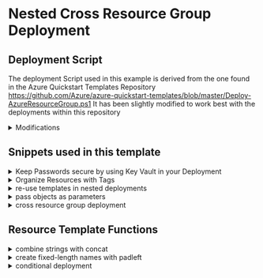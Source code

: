 # Nested Cross Resource Group Deployment

## Deployment Script

The deployment Script used in this example is derived from the one found in the Azure Quickstart Templates Repository
<https://github.com/Azure/azure-quickstart-templates/blob/master/Deploy-AzureResourceGroup.ps1>
It has been slightly modified to work best with the deployments within this repository

<details>
<summary>Modifications</summary>
<p>


The following modifications have been implemented to work with cross resource group deployments found here

+ Resource Groups in azuredeploy.parameters.json are taken to pre-create resource groups before initiating the actual deployment
+ Resource location is taken from parameters file
+ [deprecated] tried to get account that is executing the deployment to set keyvault access policies 

see also
<https://github.com/ceterion/ct.arm.meetup.deploychristmas/commit/8d92e0f17b142fcc02e662ffd270b929461ff531#diff-28d99a324e59844e379c85ad9cb29987>

</p>
</details>

## Snippets used in this template

<details>
<summary>Keep Passwords secure by using Key Vault in your Deployment</summary>
<p>

```json
{
    "VMAdminUserName": { "value": "AdminLocal" },
    "VMAdminPassword": {
        "reference": {
            "keyVault": {
                "id": "[concat('/subscriptions/', subscription().subscriptionId, '/resourcegroups/', parameters('ResourceGroups').KeyVault, '/providers/Microsoft.KeyVault/vaults/',variables('keyvaultname'))]"
            },
            "secretName": "AdminLocal"
    }
}
```

<https://docs.microsoft.com/en-us/azure/azure-resource-manager/resource-manager-keyvault-parameter>

</p>
</details>
<details>
<summary>Organize Resources with Tags</summary>
<p>

Tagging resources offers a broad range of advantages.
It can be utilized by Automation jobs to target a group of machines in order to do stuff like shutting them down or get insight on consumption.

Microsoft gives some good advice on that topic which can be found within their best practices/naming conventions article
<https://docs.microsoft.com/en-us/azure/architecture/best-practices/naming-conventions#organize-resources-with-tags>

In addition, tagging is very easy. Here is an example:

```json
{
            "apiVersion": "2017-03-30",
            "type": "Microsoft.Compute/virtualMachines",
            "name": "[parameters('VMName')]",
            "tags":{
                "displayname": "VM",
                "Service": "[parameters('ServiceName')]"
            },
            "location": "[resourceGroup().location]",
```

</p>
</details>
<details>
<summary>re-use templates in nested deployments</summary>
<p>

```json
"variables": {
    "resourceTemplateFolder": "Nested",
    "NetworkTemplateFileName": "vnet.json",
    "NetworkTemplateURI": "[concat(parameters('_artifactsLocation'), '/', variables('resourceTemplateFolder'), '/', variables('NetworkTemplateFileName'), parameters('_artifactsLocationSasToken'))]"
}
{
        "name": "Network",
        "type": "Microsoft.Resources/deployments",
        "apiVersion": "[variables('deploymentsapiVersion')]",
        "ResourceGroup": "[parameters('ResourceGroups').Network]",
        "dependsOn": [],
        "properties": {
          "mode": "Incremental",
          "templateLink": {
            "uri": "[variables('NetworkTemplateURI')]",
            "contentVersion": "1.0.0.0"
          },
          "parameters": {
            "NetworkName": { "value": "[parameters('NetworkName')]" },
            "NetworkAddressPrefixes": { "value": ["10.0.0.0/16"] }
          }
        }
      },
```

</p>
</details>
<details>
<summary>pass objects as parameters</summary>
<p>

```json
"VM":{ 
    "value": {
        "count": 2,
        "NamePrefix": "[concat(parameters('EnvironmentPrefix'),'-web-')]",
        "StartOffset": 1,
        "Size": "Standard_A1_v2",
        "ImageSKU": "2016-Datacenter",
        "ImageVersion": "latest",
        "ImagePublisher": "MicrosoftWindowsServer",
        "ImageOffer": "WindowsServer"
    }
}
```

```json
"VM": {
            "type":"object",
            "metadata": {
                "description": "VM Parameters"
            }
        },
```

</p>
</details>
<details>
<summary>cross resource group deployment</summary>
<p>

In a nested Deployment, it is possible to distribute your resources to different resource groups using the "ResourceGroup" property which is available to the "deployments" resource

```json
{
    "name": "Network",
    "type": "Microsoft.Resources/deployments",
    "apiVersion": "[variables('deploymentsapiVersion')]",
    "ResourceGroup": "[parameters('ResourceGroups').Network]",
    "dependsOn": [],
    "properties": {
        "mode": "Incremental",
        "templateLink": {
        "uri": "[variables('NetworkTemplateURI')]",
        "contentVersion": "1.0.0.0"
        },
        "parameters": {
        "NetworkName": { "value": "[parameters('NetworkName')]" },
        "NetworkAddressPrefixes": { "value": ["10.0.0.0/16"] } 
        }
    }
}
...
{           
    "condition": "[equals(parameters('DeploymentMode'),'Full')]",
    "name": "VM",
    "type": "Microsoft.Resources/deployments",
```

See <https://github.com/ceterion/ct.arm.meetup.deploychristmas/commit/73c26ea1a0967c8b46e299097425901612362d0d>

</p>
</details>

## Resource Template Functions

<details>
<summary>combine strings with concat</summary>
<p>

Concat is one of the most important and most used resource template function. It can be used to combine strings.
In the following example, it is used to dynamically reference a KeyVault 

```json
"[concat('/subscriptions/', subscription().subscriptionId, '/resourcegroups/', parameters('ResourceGroups').KeyVault, '/providers/Microsoft.KeyVault/vaults/',variables('keyvaultname'))]"
```

</p>
</details>
<details>
<summary>create fixed-length names with padleft</summary>
<p>

naming conventions most likely rely on a fixed length of names. Using functions like copyindex ufortunately returns integers, so if you always want a 2-digit number, just using the copyindex() function alone would not fulfill this criteria as long as the index is below 10.
you can overcome this using padleft() function. 

```json
padLeft(copyindex(),2,'0'))
```

the example above adds a leading '0' as long as the length of copyindex is below 2 digits

</p>
</details>
<details>
<summary>conditional deployment</summary>
<p>

For some time now, it is possible to use conditions within arm templates.
Thus, we are now able to deploy or skip resources based on parameter or variable values

```json
 {
    "DeploymentMode": {
        "type": "string",
        "metadata": {
        "description": "Determines, which Resources to deploy"
    }
}
...
{
    "condition": "[equals(parameters('DeploymentMode'),'Full')]",
    "name": "VM",
    "type": "Microsoft.Resources/deployments",
    ...
}
```

See <https://github.com/ceterion/ct.arm.meetup.deploychristmas/commit/73c26ea1a0967c8b46e299097425901612362d0d>

</p>
</details>

